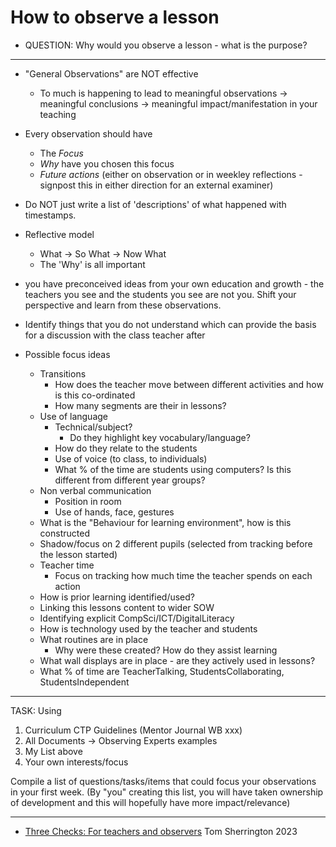 How to observe a lesson
=======================

* QUESTION: Why would you observe a lesson - what is the purpose?

---


* "General Observations" are NOT effective
    * To much is happening to lead to meaningful observations -> meaningful conclusions -> meaningful impact/manifestation in your teaching
* Every observation should have
    * The _Focus_
    * _Why_ have you chosen this focus
    * _Future actions_ (either on observation or in weekley reflections - signpost this in either direction for an external examiner)
* Do NOT just write a list of 'descriptions' of what happened with timestamps.
* Reflective model
    * What -> So What -> Now What
    * The 'Why' is all important
* you have preconceived ideas from your own education and growth - the teachers you see and the students you see are not you. Shift your perspective and learn from these observations.
* Identify things that you do not understand which can provide the basis for a discussion with the class teacher after


* Possible focus ideas
    * Transitions
        * How does the teacher move between different activities and how is this co-ordinated
        * How many segments are their in lessons?
    * Use of language
        * Technical/subject?
            * Do they highlight key vocabulary/language?
        * How do they relate to the students
        * Use of voice (to class, to individuals)
        * What % of the time are students using computers? Is this different from different year groups?
    * Non verbal communication
        * Position in room
        * Use of hands, face, gestures
    * What is the "Behaviour for learning environment", how is this constructed
    * Shadow/focus on 2 different pupils (selected from tracking before the lesson started)
    * Teacher time
        * Focus on tracking how much time the teacher spends on each action
    * How is prior learning identified/used?
    * Linking this lessons content to wider SOW
    * Identifying explicit CompSci/ICT/DigitalLiteracy
    * How is technology used by the teacher and students
    * What routines are in place
        * Why were these created? How do they assist learning
    * What wall displays are in place - are they actively used in lessons?
    * What % of time are TeacherTalking, StudentsCollaborating, StudentsIndependent



---

TASK:
Using 

1. Curriculum CTP Guidelines (Mentor Journal WB xxx)
2. All Documents -> Observing Experts examples
3. My List above
4. Your own interests/focus

Compile a list of questions/tasks/items that could focus your observations in your first week.
(By "you" creating this list, you will have taken ownership of development and this will hopefully have more impact/relevance)


---

* [Three Checks: For teachers and observers](https://teacherhead.com/2023/11/21/three-checks-for-teachers-and-observers/) Tom Sherrington 2023